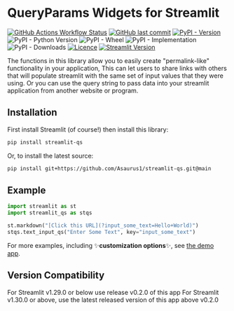 # QueryParams Widgets for Streamlit

[![GitHub Actions Workflow Status](https://img.shields.io/github/actions/workflow/status/asaurus1/streamlit-qs/makefile.yml)](https://github.com/Asaurus1/streamlit-qs/actions)
[![GitHub last commit](https://img.shields.io/github/last-commit/asaurus1/streamlit-qs)](https://github.com/Asaurus1/streamlit-qs)
[![PyPI - Version](https://img.shields.io/pypi/v/streamlit-qs)](https://pypi.org/project/streamlit-qs/)
![PyPI - Python Version](https://img.shields.io/pypi/pyversions/streamlit-qs)
![PyPI - Wheel](https://img.shields.io/pypi/wheel/streamlit-qs)
![PyPI - Implementation](https://img.shields.io/pypi/implementation/streamlit-qs)
![PyPI - Downloads](https://img.shields.io/pypi/dm/streamlit-qs)
[![Licence](https://img.shields.io/badge/licence-Apache%202.0-blue)](https://www.apache.org/licenses/LICENSE-2.0)
[![Streamlit Version](https://img.shields.io/badge/Streamlit->=1.30.0-blue)](https://github.com/streamlit/streamlit)

The functions in this library allow you to easily create "permalink-like" functionality in your application,
This can let users to share links with others that will populate streamlit with the same set of input values
that they were using. Or you can use the query string to pass data into your streamlit application from
another website or program.


## Installation

First install Streamlit (of course!) then install this library:

```bash
pip install streamlit-qs
```
Or, to install the latest source:
```bash
pip install git+https://github.com/Asaurus1/streamlit-qs.git@main
```

## Example

```python
import streamlit as st
import streamlit_qs as stqs

st.markdown("[Click this URL](?input_some_text=Hello+World)") 
stqs.text_input_qs("Enter Some Text", key="input_some_text")
```

For more examples, including :sparkles:**customization options**:sparkles:, see
[the demo app](https://query-string.streamlit.app/).


## Version Compatibility
For Streamlit v1.29.0 or below use release v0.2.0 of this app
For Streamlit v1.30.0 or above, use the latest released version of this app above v0.2.0